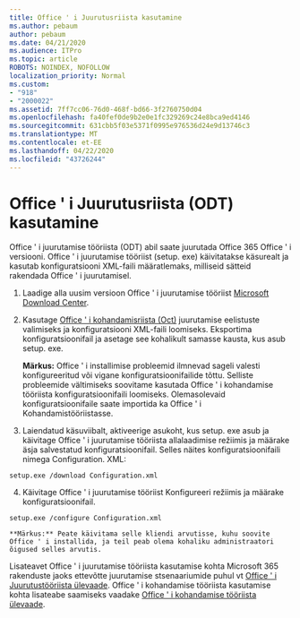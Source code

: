 ```yaml
---
title: Office ' i Juurutusriista kasutamine
ms.author: pebaum
author: pebaum
ms.date: 04/21/2020
ms.audience: ITPro
ms.topic: article
ROBOTS: NOINDEX, NOFOLLOW
localization_priority: Normal
ms.custom:
- "918"
- "2000022"
ms.assetid: 7ff7cc06-76d0-468f-bd66-3f2760750d04
ms.openlocfilehash: fa40fef0de9b2e0e1fc329269c24e8bca9ed4146
ms.sourcegitcommit: 631cbb5f03e5371f0995e976536d24e9d13746c3
ms.translationtype: MT
ms.contentlocale: et-EE
ms.lasthandoff: 04/22/2020
ms.locfileid: "43726244"
---
```

# <a name="using-the-office-deployment-tool-odt"></a>Office ' i Juurutusriista (ODT) kasutamine

Office ' i juurutamise tööriista (ODT) abil saate juurutada Office 365 Office ' i versiooni. Office ' i juurutamise tööriist (setup. exe) käivitatakse käsurealt ja kasutab konfiguratsiooni XML-faili määratlemaks, milliseid sätteid rakendada Office ' i juurutamisel.
  
1. Laadige alla uusim versioon Office ' i juurutamise tööriist [Microsoft Download Center](https://go.microsoft.com/fwlink/p/?LinkID=626065).

2. Kasutage [Office ' i kohandamisriista (Oct)](https://config.office.com) juurutamise eelistuste valimiseks ja konfiguratsiooni XML-faili loomiseks. Eksportima konfiguratsioonifail ja asetage see kohalikult samasse kausta, kus asub setup. exe.

    **Märkus:** Office ' i installimise probleemid ilmnevad sageli valesti konfigureeritud või vigane konfiguratsioonifailide tõttu. Selliste probleemide vältimiseks soovitame kasutada Office ' i kohandamise tööriista konfiguratsioonifaili loomiseks. Olemasolevaid konfiguratsioonifaile saate importida ka Office ' i Kohandamistööriistasse.

3. Laiendatud käsuviibalt, aktiveerige asukoht, kus setup. exe asub ja käivitage Office ' i juurutamise tööriista allalaadimise režiimis ja määrake äsja salvestatud konfiguratsioonifail. Selles näites konfiguratsioonifaili nimega Configuration. XML:
    
  ```
  setup.exe /download Configuration.xml  
  ```

4. Käivitage Office ' i juurutamise tööriist Konfigureeri režiimis ja määrake konfiguratsioonifail.
    
  ```
  setup.exe /configure Configuration.xml
  ```

    **Märkus:** Peate käivitama selle kliendi arvutisse, kuhu soovite Office ' i installida, ja teil peab olema kohaliku administraatori õigused selles arvutis.

Lisateavet Office ' i juurutamise tööriista kasutamise kohta Microsoft 365 rakenduste jaoks ettevõtte juurutamise stsenaariumide puhul vt [Office ' i Juurutustööriista ülevaade](https://docs.microsoft.com/deployoffice/overview-of-the-office-2016-deployment-tool). Office ' i kohandamise tööriista kasutamise kohta lisateabe saamiseks vaadake [Office ' i kohandamise tööriista ülevaade](https://docs.microsoft.com/DeployOffice/overview-of-the-office-customization-tool-for-click-to-run).
